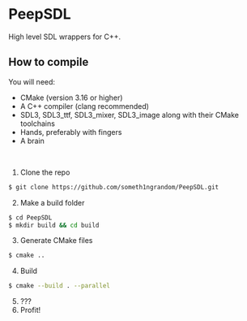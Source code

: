 # PeepSDL
High level SDL wrappers for C++.

## How to compile
You will need:
- CMake (version 3.16 or higher)
- A C++ compiler (clang recommended)
- SDL3, SDL3_ttf, SDL3_mixer, SDL3_image along with their CMake toolchains
- Hands, preferably with fingers
- A brain

<br>


1. Clone the repo
```bash
$ git clone https://github.com/someth1ngrandom/PeepSDL.git
```
2. Make a build folder
```bash
$ cd PeepSDL
$ mkdir build && cd build
```
3. Generate CMake files
```bash
$ cmake ..
```
4. Build
```bash
$ cmake --build . --parallel
```
5. ???
6. Profit!